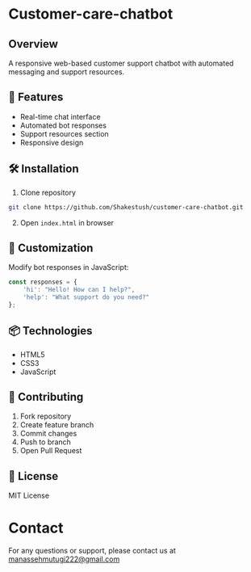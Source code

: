# Customer-care-chatbot

## Overview
A responsive web-based customer support chatbot with automated messaging and support resources.

## 🚀 Features
- Real-time chat interface
- Automated bot responses
- Support resources section
- Responsive design

## 🛠 Installation
1. Clone repository
```bash
git clone https://github.com/Shakestush/customer-care-chatbot.git
```
2. Open `index.html` in browser

## 🔧 Customization
Modify bot responses in JavaScript:
```javascript
const responses = {
    'hi': "Hello! How can I help?",
    'help': "What support do you need?"
};
```

## 📦 Technologies
- HTML5
- CSS3
- JavaScript

## 👥 Contributing
1. Fork repository
2. Create feature branch
3. Commit changes
4. Push to branch
5. Open Pull Request

## 📄 License
MIT License

# Contact
For any questions or support, please contact us at manassehmutugi222@gmail.com 
